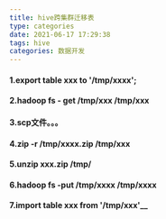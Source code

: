 ```yaml
---
title: hive跨集群迁移表
type: categories
date: 2021-06-17 17:29:38
tags: hive
categories: 数据开发
---
```


#### 1.export table xxx to '/tmp/xxxx';

#### 2.hadoop fs - get /tmp/xxx /tmp/xxx

#### 3.scp文件。。。

#### 4.zip -r /tmp/xxxx.zip /tmp/xxx

#### 5.unzip xxx.zip /tmp/

#### 6.hadoop fs -put /tmp/xxxx /tmp/xxxx

#### 7.import table xxx from '/tmp/xxx'__